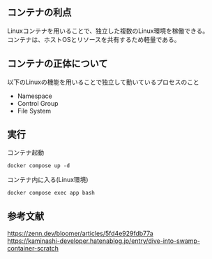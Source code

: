 ## コンテナの利点
Linuxコンテナを用いることで、独立した複数のLinux環境を稼働できる。<br>
コンテナは、ホストOSとリソースを共有するため軽量である。

## コンテナの正体について
以下のLinuxの機能を用いることで独立して動いているプロセスのこと
- Namespace
- Control Group
- File System

## 実行
コンテナ起動
```
docker compose up -d
```
コンテナ内に入る(Linux環境)
```
docker compose exec app bash
```

## 参考文献
https://zenn.dev/bloomer/articles/5fd4e929fdb77a<br>
https://kaminashi-developer.hatenablog.jp/entry/dive-into-swamp-container-scratch
